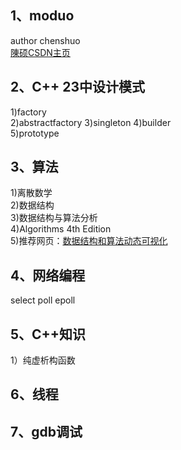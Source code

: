 
1、moduo  
----------------
author chenshuo  
<a href="http://blog.csdn.net/solstice" target="_blank">陳硕CSDN主页</a>  

2、C++ 23中设计模式  
----------------
 1)factory  
 2)abstractfactory 
 3)singleton 
 4)builder  
 5)prototype  

3、算法  
----------------
 1)离散数学  
 2)数据结构  
 3)数据结构与算法分析  
 4)Algorithms 4th Edition  
 5)推荐网页：<a href="https://visualgo.net/zh" target="_blank">数据结构和算法动态可视化</a>  

4、网络编程  
----------------
 select poll epoll  

5、C++知识  
----------------
1）纯虚析构函数  

6、线程  
----------------

7、gdb调试  
----------------

